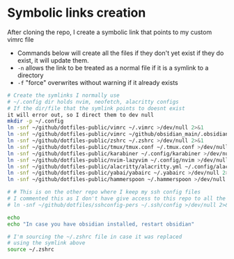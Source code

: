 # Symbolic links creation

After cloning the repo, I create a symbolic link
that points to my custom vimrc file

- Commands below will create all the files if they don't yet exist
  if they do exist, it will update them.
- `-n` allows the link to be treated as a normal file if it is a
  symlink to a directory
- `-f` "force" overwrites without warning if it already exists

```bash
# Create the symlinks I normally use
# ~/.config dir holds nvim, neofetch, alacritty configs
# If the dir/file that the symlink points to doesnt exist
it will error out, so I direct them to dev null
mkdir -p ~/.config
ln -snf ~/github/dotfiles-public/vimrc ~/.vimrc >/dev/null 2>&1
ln -snf ~/github/dotfiles-public/vimrc ~/github/obsidian_main/.obsidian.vimrc >/dev/null 2>&1
ln -snf ~/github/dotfiles-public/zshrc ~/.zshrc >/dev/null 2>&1
ln -snf ~/github/dotfiles-public/tmux/tmux.conf ~/.tmux.conf >/dev/null 2>&1
ln -snf ~/github/dotfiles-public/karabiner ~/.config/karabiner >/dev/null 2>&1
ln -snf ~/github/dotfiles-public/nvim-lazyvim ~/.config/nvim >/dev/null 2>&1
ln -snf ~/github/dotfiles-public/alacritty/alacritty.yml ~/.config/alacritty/alacritty.yml >/dev/null 2>&1
ln -snf ~/github/dotfiles-public/yabai/yabairc ~/.yabairc >/dev/null 2>&1
ln -snf ~/github/dotfiles-public/hammerspoon ~/.hammerspoon >/dev/null 2>&1

# # This is on the other repo where I keep my ssh config files
# I commented this as I don't have give access to this repo to all the hosts
# ln -snf ~/github/dotfiles/sshconfig-pers ~/.ssh/config >/dev/null 2>&1

echo
echo "In case you have obsidian installed, restart obsidian"

# I'm sourcing the ~/.zshrc file in case it was replaced
# using the symlink above
source ~/.zshrc
```
